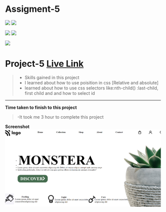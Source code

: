 # Assigment-5
![](https://img.shields.io/badge/Full%20stack--Js%20%20bootcamp-Ineuron%20-yellowgreen)
![](https://img.shields.io/badge/Hitesh%20choudhary-LCO-orange)

![](https://img.shields.io/badge/HTML-CSS-lightgrey)
![](https://img.shields.io/badge/LIVE--CLASS-PROJECT--1-yellowgreen)

![](https://img.shields.io/badge/Rishu%20srivastava-BCA-orange)

# **Project-5** [Live Link](https://ineuronproject-5.netlify.app/)
>- Skills gained in this project
 >- I learned about how to use poisition in css [Relative and absolute]
 >- learned about how to use css selectors like:nth-child() :last-child, first child and and how to select id
 
 ***
 **Time taken to finish to this project**
 
 >-It took me 3 hour to complete this project 

 **Screenshot**
 ![](./screenshot/project-5.PNG)